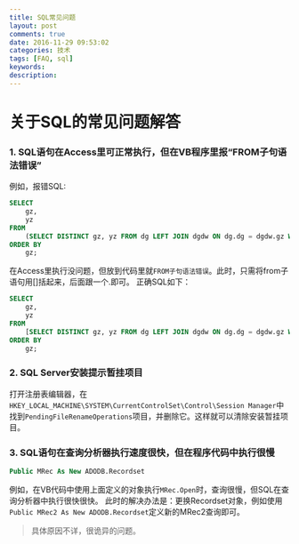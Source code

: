 ```yaml
---
title: SQL常见问题
layout: post
comments: true
date: 2016-11-29 09:53:02
categories: 技术
tags: [FAQ, sql]
keywords:
description:
---
```

# 关于SQL的常见问题解答

### 1. SQL语句在Access里可正常执行，但在VB程序里报“FROM子句语法错误”

例如，报错SQL:
```sql
SELECT
	gz,
	yz
FROM
	(SELECT DISTINCT gz, yz FROM dg LEFT JOIN dgdw ON dg.dg = dgdw.gz WHERE cpxh = 'abc') AS a
ORDER BY
	gz;
```
在Access里执行没问题，但放到代码里就`FROM子句语法错误`。此时，只需将from子语句用[]括起来，后面跟一个.即可。
正确SQL如下：
<!-- more -->
```sql
SELECT
	gz,
	yz
FROM
	[SELECT DISTINCT gz, yz FROM dg LEFT JOIN dgdw ON dg.dg = dgdw.gz WHERE cpxh = 'abc']. AS a
ORDER BY
	gz;
```

### 2. SQL Server安装提示暂挂项目
打开注册表编辑器，在`HKEY_LOCAL_MACHINE\SYSTEM\CurrentControlSet\Control\Session Manager`中找到`PendingFileRenameOperations`项目，并删除它。这样就可以清除安装暂挂项目。

### 3. SQL语句在查询分析器执行速度很快，但在程序代码中执行很慢
```vb
Public MRec As New ADODB.Recordset
```
例如，在VB代码中使用上面定义的对象执行`MRec.Open`时，查询很慢，但SQL在查询分析器中执行很快很快。
此时的解决办法是：更换Recordset对象，例如使用`Public MRec2 As New ADODB.Recordset`定义新的MRec2查询即可。
> 具体原因不详，很诡异的问题。
